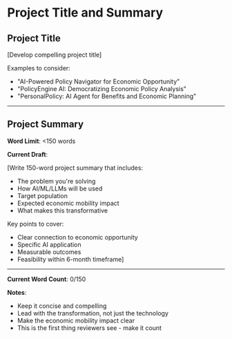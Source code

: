 # Project Title and Summary

## Project Title

[Develop compelling project title]

Examples to consider:
- "AI-Powered Policy Navigator for Economic Opportunity"
- "PolicyEngine AI: Democratizing Economic Policy Analysis"
- "PersonalPolicy: AI Agent for Benefits and Economic Planning"

---

## Project Summary

**Word Limit**: <150 words

**Current Draft**:

[Write 150-word project summary that includes:
- The problem you're solving
- How AI/ML/LLMs will be used
- Target population
- Expected economic mobility impact
- What makes this transformative

Key points to cover:
- Clear connection to economic opportunity
- Specific AI application
- Measurable outcomes
- Feasibility within 6-month timeframe]

---

**Current Word Count**: 0/150

**Notes**:
- Keep it concise and compelling
- Lead with the transformation, not just the technology
- Make the economic mobility impact clear
- This is the first thing reviewers see - make it count

